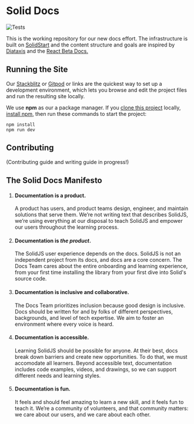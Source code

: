 # Solid Docs

![Tests](https://github.com/solidjs/solid-docs-next/actions/workflows/playwright.yml/badge.svg)

This is the working repository for our new docs effort. The infrastructure is built on [SolidStart](https://github.com/solidjs/solid-start) and the content structure and goals are inspired by [Diataxis](https://diataxis.fr/) and the [React Beta Docs.](https://diataxis.fr/)

## Running the Site

Our [Stackblitz](https://stackblitz.com/fork/github/solidjs/solid-docs-next/) or [Gitpod](https://gitpod.io/#https://github.com/solidjs/solid-docs-next) or links are the quickest way to set up a development environment, which lets you browse and edit the project files and run the resulting site locally.

We use **npm** as our a package manager. If you [clone this project](https://docs.github.com/en/repositories/creating-and-managing-repositories/cloning-a-repository) locally, [install npm](https://docs.npmjs.com/downloading-and-installing-node-js-and-npm), then run these commands to start the project:

```shell
npm install
npm run dev
```

## Contributing

(Contributing guide and writing guide in progress!)

## The Solid Docs Manifesto

1. <h4>Documentation is a product.</h4> A product has users, and product teams design, engineer, and maintain solutions that serve them. We’re not writing text that describes SolidJS, we’re using everything at our disposal to teach SolidJS and empower our users throughout the learning process.
2. <h4>Documentation is <em>the product</em>.</h4> The SolidJS user experience depends on the docs. SolidJS is not an independent project from its docs, and docs are a core concern. The Docs Team cares about the entire onboarding and learning experience, from your first time installing the library from your first dive into Solid's source code.




3. <h4>Documentation is inclusive and collaborative.</h4> The Docs Team prioritizes inclusion because good design is inclusive. Docs should be written for and by folks of different perspectives, backgrounds, and level of tech expertise. We aim to foster an environment where every voice is heard.
4. <h4>Documentation is accessible.</h4> Learning SolidJS should be possible for anyone. At their best, docs break down barriers and create new opportunities. To do that, we must accomodate all learners. Beyond accessible text, documentation includes code examples, videos, and drawings, so we can support different needs and learning styles.

5. <h4>Documentation is fun.</h4> It feels and should feel amazing to learn a new skill, and it feels fun to teach it. We’re a community of volunteers, and that community matters: we care about our users, and we care about each other.
